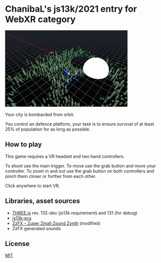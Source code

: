 ChanibaL's js13k/2021 entry for WebXR category
==============================================

![](screenshot-400x250.png)

Your city is bombarded from orbit.

You control an defence platform, your task is to ensure survival of at least 25% of population for as long as possible.

How to play
-----------

This game requires a VR headset and two hand controllers.

To shoot use the main trigger. 
To move use the grab button and move your controller.
To zoom in and out use the grab button on both controllers and pinch them closer or further from each other.

Click anywhere to start VR.

Libraries, asset sources
------------------------

- [THREE.js](https://threejs.org/) rev. 132-dev (js13k requirement) and 131 (for debug)
- [js13k-ecs](https://github.com/kutuluk/js13k-ecs)
- [ZzFX - Zuper Zmall Zound Zynth](https://github.com/KilledByAPixel/ZzFX) (modified)
- ZzFX generated sounds


License
-------

[MIT](LICENSE.md)

